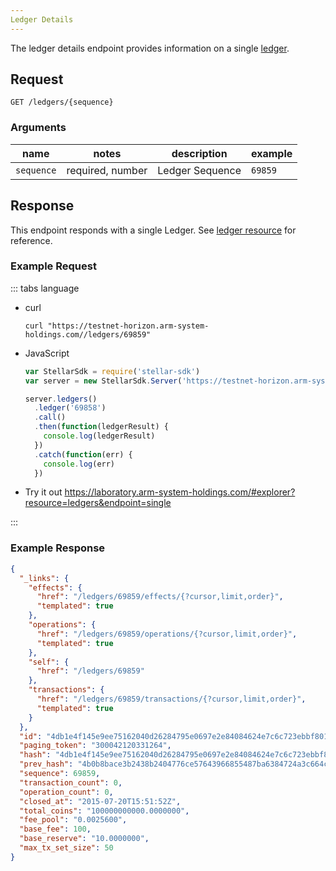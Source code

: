 ```yaml
---
Ledger Details
---
```


The ledger details endpoint provides information on a single [ledger](../resources/ledger.md).

## Request

```
GET /ledgers/{sequence}
```

### Arguments

|  name  |  notes  | description | example |
| ------ | ------- | ----------- | ------- |
| `sequence` | required, number | Ledger Sequence | `69859` |



## Response

This endpoint responds with a single Ledger.  See [ledger resource](../resources/ledger.md) for reference.


### Example Request
::: tabs language

- curl
  ```curl
  curl "https://testnet-horizon.arm-system-holdings.com//ledgers/69859"
  ```
- JavaScript
  ```js
  var StellarSdk = require('stellar-sdk')
  var server = new StellarSdk.Server('https://testnet-horizon.arm-system-holdings.com/');

  server.ledgers()
    .ledger('69858')
    .call()
    .then(function(ledgerResult) {
      console.log(ledgerResult)
    })
    .catch(function(err) {
      console.log(err)
    })

  ```
- Try it out
  https://laboratory.arm-system-holdings.com/#explorer?resource=ledgers&endpoint=single

:::
### Example Response

```json
{
  "_links": {
    "effects": {
      "href": "/ledgers/69859/effects/{?cursor,limit,order}",
      "templated": true
    },
    "operations": {
      "href": "/ledgers/69859/operations/{?cursor,limit,order}",
      "templated": true
    },
    "self": {
      "href": "/ledgers/69859"
    },
    "transactions": {
      "href": "/ledgers/69859/transactions/{?cursor,limit,order}",
      "templated": true
    }
  },
  "id": "4db1e4f145e9ee75162040d26284795e0697e2e84084624e7c6c723ebbf80118",
  "paging_token": "300042120331264",
  "hash": "4db1e4f145e9ee75162040d26284795e0697e2e84084624e7c6c723ebbf80118",
  "prev_hash": "4b0b8bace3b2438b2404776ce57643966855487ba6384724a3c664c7aa4cd9e4",
  "sequence": 69859,
  "transaction_count": 0,
  "operation_count": 0,
  "closed_at": "2015-07-20T15:51:52Z",
  "total_coins": "100000000000.0000000",
  "fee_pool": "0.0025600",
  "base_fee": 100,
  "base_reserve": "10.0000000",
  "max_tx_set_size": 50
}
```

